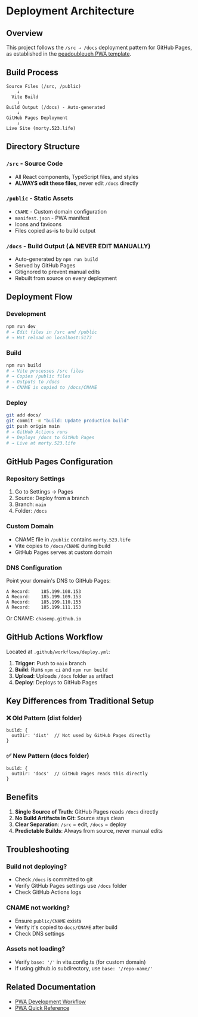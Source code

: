 # Deployment Architecture

## Overview

This project follows the `/src → /docs` deployment pattern for GitHub Pages, as established in the [peadoubleueh PWA template](https://github.com/chasemp/peadoubleueh).

## Build Process

```
Source Files (/src, /public)
    ↓
  Vite Build
    ↓
Build Output (/docs) - Auto-generated
    ↓
GitHub Pages Deployment
    ↓
Live Site (morty.523.life)
```

## Directory Structure

### `/src` - Source Code
- All React components, TypeScript files, and styles
- **ALWAYS edit these files**, never edit `/docs` directly

### `/public` - Static Assets
- `CNAME` - Custom domain configuration
- `manifest.json` - PWA manifest
- Icons and favicons
- Files copied as-is to build output

### `/docs` - Build Output (⚠️ NEVER EDIT MANUALLY)
- Auto-generated by `npm run build`
- Served by GitHub Pages
- Gitignored to prevent manual edits
- Rebuilt from source on every deployment

## Deployment Flow

### Development
```bash
npm run dev
# → Edit files in /src and /public
# → Hot reload on localhost:5173
```

### Build
```bash
npm run build
# → Vite processes /src files
# → Copies /public files
# → Outputs to /docs
# → CNAME is copied to /docs/CNAME
```

### Deploy
```bash
git add docs/
git commit -m "build: Update production build"
git push origin main
# → GitHub Actions runs
# → Deploys /docs to GitHub Pages
# → Live at morty.523.life
```

## GitHub Pages Configuration

### Repository Settings
1. Go to Settings → Pages
2. Source: Deploy from a branch
3. Branch: `main`
4. Folder: `/docs`

### Custom Domain
- CNAME file in `/public` contains `morty.523.life`
- Vite copies to `/docs/CNAME` during build
- GitHub Pages serves at custom domain

### DNS Configuration
Point your domain's DNS to GitHub Pages:
```
A Record:    185.199.108.153
A Record:    185.199.109.153
A Record:    185.199.110.153
A Record:    185.199.111.153
```
Or CNAME: `chasemp.github.io`

## GitHub Actions Workflow

Located at `.github/workflows/deploy.yml`:

1. **Trigger**: Push to `main` branch
2. **Build**: Runs `npm ci` and `npm run build`
3. **Upload**: Uploads `/docs` folder as artifact
4. **Deploy**: Deploys to GitHub Pages

## Key Differences from Traditional Setup

### ❌ Old Pattern (dist folder)
```
build: {
  outDir: 'dist'  // Not used by GitHub Pages directly
}
```

### ✅ New Pattern (docs folder)
```
build: {
  outDir: 'docs'  // GitHub Pages reads this directly
}
```

## Benefits

1. **Single Source of Truth**: GitHub Pages reads `/docs` directly
2. **No Build Artifacts in Git**: Source stays clean
3. **Clear Separation**: `/src` = edit, `/docs` = deploy
4. **Predictable Builds**: Always from source, never manual edits

## Troubleshooting

### Build not deploying?
- Check `/docs` is committed to git
- Verify GitHub Pages settings use `/docs` folder
- Check GitHub Actions logs

### CNAME not working?
- Ensure `public/CNAME` exists
- Verify it's copied to `docs/CNAME` after build
- Check DNS settings

### Assets not loading?
- Verify `base: '/'` in vite.config.ts (for custom domain)
- If using github.io subdirectory, use `base: '/repo-name/'`

## Related Documentation

- [PWA Development Workflow](./PWA_DEVELOPMENT_WORKFLOW.md)
- [PWA Quick Reference](./PWA_QUICK_REFERENCE.md)


